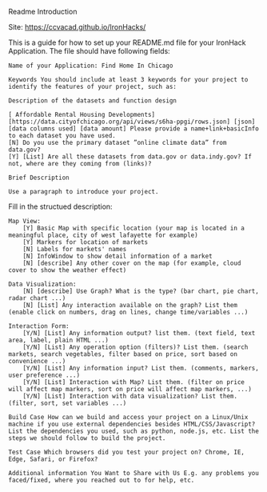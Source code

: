 Readme Introduction

Site: https://ccvacad.github.io/IronHacks/

This is a guide for how to set up your README.md file for your IronHack Application. The file should have following fields:

    Name of your Application: Find Home In Chicago

    Keywords You should include at least 3 keywords for your project to identify the features of your project, such as: 

    Description of the datasets and function design

    [ Affordable Rental Housing Developments] [https://data.cityofchicago.org/api/views/s6ha-ppgi/rows.json] [json] [data columns used] [data amount] Please provide a name+link+basicInfo to each dataset you have used.
    [N] Do you use the primary dataset ”online climate data” from data.gov?
    [Y] [List] Are all these datasets from data.gov or data.indy.gov? If not, where are they coming from (links)?

    Brief Description

    Use a paragraph to introduce your project.

Fill in the structued description:

    Map View:
        [Y] Basic Map with specific location (your map is located in a meaningful place, city of west lafayette for example)
        [Y] Markers for location of markets
        [N] Labels for markets' names
        [N] InfoWindow to show detail information of a market
        [N] [describe] Any other cover on the map (for example, cloud cover to show the weather effect)

    Data Visualization:
        [N] [describe] Use Graph? What is the type? (bar chart, pie chart, radar chart ...)
        [N] [List] Any interaction available on the graph? List them (enable click on numbers, drag on lines, change time/variables ...)

    Interaction Form:
        [Y/N] [List] Any information output? list them. (text field, text area, label, plain HTML ...)
        [Y/N] [List] Any operation option (filters)? List them. (search markets, search vegetables, filter based on price, sort based on convenience ...)
        [Y/N] [List] Any information input? List them. (comments, markers, user preference ...)
        [Y/N] [List] Interaction with Map? List them. (filter on price will affect map markers, sort on price will affect map markers, ...)
        [Y/N] [List] Interaction with data visualization? List them. (filter, sort, set variables ...)

    Build Case How can we build and access your project on a Linux/Unix machine if you use external dependencies besides HTML/CSS/Javascript? List the dependencies you used, such as python, node.js, etc. List the steps we should follow to build the project.

    Test Case Which browsers did you test your project on? Chrome, IE, Edge, Safari, or Firefox?

    Additional information You Want to Share with Us E.g. any problems you faced/fixed, where you reached out to for help, etc.

